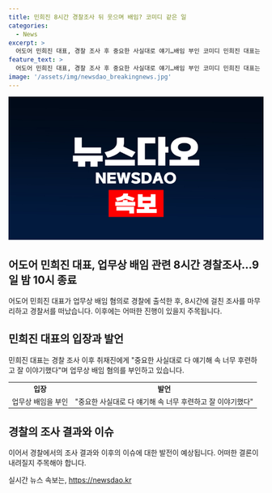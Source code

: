 ```yaml
---
title: 민희진 8시간 경찰조사 뒤 웃으며 배임? 코미디 같은 일
categories:
  - News
excerpt: >
  어도어 민희진 대표, 경찰 조사 후 중요한 사실대로 얘기…배임 부인 코미디 민희진 대표는 업무상 배임 혐의로 경찰 조사를 받은 뒤 배임이 말이 안 되잖아며 부인했다. 경찰은 하이브의 고발에 따라 조사를 벌이고 있으며, 민 대표는 업무상 배임을 저지르지 않았다고 주장하고 있다. 현재 임시 주주총회 의결권 행사를 막는 가처분 신청이 인용돼 직을 유지 중이며, 이에 대한 논란이 계속되고 있다.
feature_text: >
  어도어 민희진 대표, 경찰 조사 후 중요한 사실대로 얘기…배임 부인 코미디 민희진 대표는 업무상 배임 혐의로 경찰 조사를 받은 뒤 배임이 말이 안 되잖아며 부인했다. 경찰은 하이브의 고발에 따라 조사를 벌이고 있으며, 민 대표는 업무상 배임을 저지르지 않았다고 주장하고 있다. 현재 임시 주주총회 의결권 행사를 막는 가처분 신청이 인용돼 직을 유지 중이며, 이에 대한 논란이 계속되고 있다.
image: '/assets/img/newsdao_breakingnews.jpg'
---
```


<p><img src="/assets/img/newsdao_breakingnews.jpg" alt="flaretime 속보" /></p>

<h2 data-ke-size="size26">어도어 민희진 대표, 업무상 배임 관련 8시간 경찰조사…9일 밤 10시 종료</h2>

<p data-ke-size="size16">어도어 민희진 대표가 업무상 배임 혐의로 경찰에 출석한 후, 8시간에 걸친 조사를 마무리하고 경찰서를 떠났습니다. 이후에는 어떠한 진행이 있을지 주목됩니다.</p>

<h2 data-ke-size="size26">민희진 대표의 입장과 발언</h2>

<p data-ke-size="size16">민희진 대표는 경찰 조사 이후 취재진에게 "중요한 사실대로 다 얘기해 속 너무 후련하고 잘 이야기했다"며 업무상 배임 혐의를 부인하고 있습니다.</p>

<table>
  <tr>
    <td style="text-align: center; height: 17px;"><b>입장</b></td>
    <td style="text-align: center; height: 17px;"><b>발언</b></td>
  </tr>
  <tr>
    <td>업무상 배임을 부인</td>
    <td>"중요한 사실대로 다 얘기해 속 너무 후련하고 잘 이야기했다"</td>
  </tr>
</table>

<h2 data-ke-size="size26">경찰의 조사 결과와 이슈</h2>

<p data-ke-size="size16">이어서 경찰에서의 조사 결과와 이후의 이슈에 대한 발전이 예상됩니다. 어떠한 결론이 내려질지 주목해야 합니다.</p>
실시간 뉴스 속보는, <a href="https://newsdao.kr" rel="dofollow">https://newsdao.kr</a>


